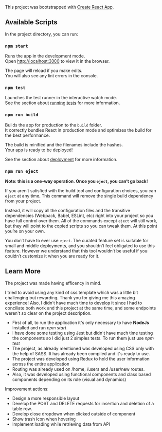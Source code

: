 This project was bootstrapped with [Create React App](https://github.com/facebook/create-react-app).

## Available Scripts

In the project directory, you can run:

### `npm start`

Runs the app in the development mode.<br>
Open [http://localhost:3000](http://localhost:3000) to view it in the browser.

The page will reload if you make edits.<br>
You will also see any lint errors in the console.

### `npm test`

Launches the test runner in the interactive watch mode.<br>
See the section about [running tests](https://facebook.github.io/create-react-app/docs/running-tests) for more information.

### `npm run build`

Builds the app for production to the `build` folder.<br>
It correctly bundles React in production mode and optimizes the build for the best performance.

The build is minified and the filenames include the hashes.<br>
Your app is ready to be deployed!

See the section about [deployment](https://facebook.github.io/create-react-app/docs/deployment) for more information.

### `npm run eject`

**Note: this is a one-way operation. Once you `eject`, you can’t go back!**

If you aren’t satisfied with the build tool and configuration choices, you can `eject` at any time. This command will remove the single build dependency from your project.

Instead, it will copy all the configuration files and the transitive dependencies (Webpack, Babel, ESLint, etc) right into your project so you have full control over them. All of the commands except `eject` will still work, but they will point to the copied scripts so you can tweak them. At this point you’re on your own.

You don’t have to ever use `eject`. The curated feature set is suitable for small and middle deployments, and you shouldn’t feel obligated to use this feature. However we understand that this tool wouldn’t be useful if you couldn’t customize it when you are ready for it.

## Learn More

The project was made having efficency in mind.

I tried to avoid using any kind of css template which was a little bit challenging but rewarding. Thank you for giving me this amazing experience!
Also, I didn't have much time to develop it since I had to conciliate both work and this project at the same time, and some endpoints weren't so clear on the project description.

* First of all, to run the application it's only necessary to have **NodeJs** Installed and run *npm start*.
* I have done some testing using Jest but didn't have much time testing the components so I did just 2 simples tests. To run them just use *npm test*
* The project, as already mentioned was developed using CSS only with the help of SASS. It has already been compiled and it's ready to use.
* The project was developed using Redux to hold the user information across the entire application
* Routing was already used on /home, /users and /user/new routes.
* Also, it was developed using functional components and class based components depending on its role (visual and dynamics)

Improvement actions:

* Design a more responsible layout
* Develop the POST and DELETE requests for insertion and deletion of a table row.
* Develop close dropdown when clicked outside of component
* Show trash Icon when hovering
* Implement loading while retrieving data from API

